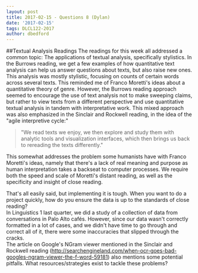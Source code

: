 ```yaml
---
layout: post
title: 2017-02-15 - Questions 8 (Dylan)
date: '2017-02-15'
tags: DLCL122-2017
author: dbedford
---
```


##Textual Analysis Readings
The readings for this week all addressed a common topic: The applications of textual analysis, specifically stylistics.
In the Burrows reading, we get a few examples of how quantitative text analysis can help us answer questions about texts, but also raise new ones. This analysis was mostly stylistic, focusing on counts of certain words across several texts. This reminded me of Franco Moretti's ideas about a quantitative theory of genre. However, the Burrows reading approach seemed to encourage the use of text analysis not to make sweeping claims, but rather to view texts from a different perspective and use quantitative textual analysis in tandem with interpretative work. 
This mixed approach was also emphasized in the Sinclair and Rockwell reading, in the idea of the "agile interpretive cycle:"
>"We read texts we enjoy, we then explore and study them with analytic tools and visualization interfaces, which then brings us back to rereading the texts differently."  

This somewhat addresses the problem some humanists have with Franco Moretti's ideas, namely that there's a lack of real meaning and purpose as human interpretation takes a backseat to computer processes. We require both the speed and scale of Moretti's distant reading, as well as the specificity and insight of close reading. 

That's all easily said, but implementing it is tough. When you want to do a project quickly, how do you ensure the data is up to the standards of close reading?  
In Linguistics 1 last quarter, we did a study of a collection of data from conversations in Palo Alto cafés. However, since our data wasn't correctly formatted in a lot of cases, and we didn't have time to go through and correct all of it, there were some inaccuracies that slipped through the cracks.   
The article on Google's NGram viewer mentioned in the Sinclair and Rockwell reading (http://searchengineland.com/when-ocr-goes-bad-googles-ngram-viewer-the-f-word-59181) also mentions some potential pitfalls. What resources/strategies exist to tackle these problems?




